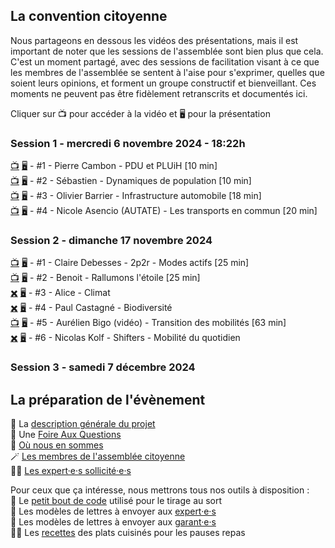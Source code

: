 ## La convention citoyenne

Nous partageons en dessous les vidéos des présentations, mais il est important de noter que les sessions de l'assemblée sont bien plus que cela. C'est un moment partagé, avec des sessions de facilitation visant à ce que les membres de l'assemblée se sentent à l'aise pour s'exprimer, quelles que soient leurs opinions, et forment un groupe constructif et bienveillant. Ces moments ne peuvent pas être fidèlement retranscrits et documentés ici.

Cliquer sur 📺 pour accéder à la vidéo et 🖥️ pour la présentation  

### Session 1 - mercredi 6 novembre 2024 - 18:22h

[📺](https://youtu.be/EgCQEZ13DaM) [🖥️](https://docs.google.com/presentation/d/1OBhCARwpY3mjr3Xj5W5ssv3X8b0jKLUta8qr7-_TUpY/edit?usp=sharing) - #1 - Pierre Cambon - PDU et PLUiH [10 min]  
[📺](https://youtu.be/TRAZoPWEJOo) [🖥️](https://docs.google.com/presentation/d/1OBhCARwpY3mjr3Xj5W5ssv3X8b0jKLUta8qr7-_TUpY/edit?usp=sharing) - #2 - Sébastien - Dynamiques de population [10 min]  
[📺](https://youtu.be/V_F8ehKChvo) [🖥️](https://docs.google.com/presentation/d/1EROK8DyP6qT_u4Wt1u5FCID2kk7Fnuyip31o9aefZXM/edit?usp=sharing) - #3 - Olivier Barrier - Infrastructure automobile [18 min]  
[📺](https://youtu.be/e42VSnqtfYY) [🖥️](https://drive.google.com/file/d/1cTQ80KpO3_rPG_ppuIS8edBJtgfLB1Dh/view?usp=sharing) - #4 - Nicole Asencio (AUTATE) - Les transports en commun [20 min]  

### Session 2 - dimanche 17 novembre 2024

[📺](https://youtu.be/zPMTAFo-Y4g) [🖥️](https://drive.google.com/file/d/1rv7b2HVEhQpRwfdAcgXqHOS8tm9rl6iw/view?usp=drive_link) - #1 - Claire Debesses - 2p2r - Modes actifs [25 min]  
[📺](https://youtu.be/JAQwYbIcveE) [🖥️](https://docs.google.com/presentation/d/1j9OB87irwMeFfGWV-odYkMTtidoRsCeJHCRGRGLgZ1c/edit?usp=drive_link) - #2 - Benoit - Rallumons l'étoile [25 min]  
[✖️]() [🖥️](https://docs.google.com/presentation/d/1iF__m70cmH70Tx6sWIQtviH1ELZ4YI7q0rmNgYHXXaU/edit?usp=drive_link) - #3 - Alice - Climat  
[✖️]() [🖥️](https://docs.google.com/presentation/d/13aFqbv1oIt6ZhWGXDjgoqV0xKYyo0J32/edit?usp=drive_link&ouid=117797709285819815547&rtpof=true&sd=true) - #4 - Paul Castagné - Biodiversité  
[📺](https://www.youtube.com/watch?v=cC9jh3kvfnw) [🖥️](https://drive.google.com/file/d/1emE5KNmyvRx24lhHZa3XgaxUQGSuvEaq/view?usp=drive_link) - #5 - Aurélien Bigo (vidéo) - Transition des mobilités [63 min]  
[✖️]() [🖥️](https://docs.google.com/presentation/d/1aRQXQGhkKpR3QUtvAnWMTmfpu3GNaRVY/edit?usp=drive_link&ouid=117797709285819815547&rtpof=true&sd=true) - #6 - Nicolas Kolf - Shifters - Mobilité du quotidien

### Session 3 - samedi 7 décembre 2024


## La préparation de l'évènement

📄 La [description générale du projet](generalitees.md)  
🙋 Une [Foire Aux Questions](faq.md)  
🔄 [Où nous en sommes](suivi.md)  
🪄 [Les membres de l'assemblée citoyenne](assemblee.md)  
🧑‍🔬 [Les expert·e·s sollicité·e·s](experts.md)

Pour ceux que ça intéresse, nous mettrons tous nos outils à disposition :  
🎯 Le [petit bout de code](geotirage.ipynb) utilisé pour le tirage au sort  
📄 Les modèles de lettres à envoyer aux [expert·e·s](modele_lettre_expertes.md)  
📄 Les modèles de lettres à envoyer aux [garant·e·s](modele_lettre_garantes.md)  
🧑‍🍳 Les [recettes](recettes.md) des plats cuisinés pour les pauses repas  
